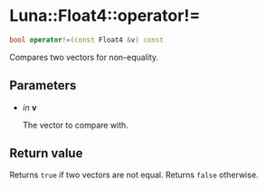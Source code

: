 # Luna::Float4::operator!=

```c++
bool operator!=(const Float4 &v) const
```

Compares two vectors for non-equality. 



## Parameters
* *in* **v**

    The vector to compare with. 

## Return value
Returns `true` if two vectors are not equal. Returns `false` otherwise. 

